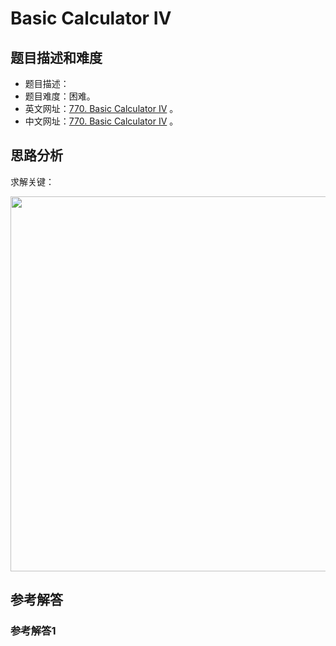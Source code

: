 # Basic Calculator IV

## 题目描述和难度
+ 题目描述：
+ 题目难度：困难。
+ 英文网址：[770. Basic Calculator IV](https://leetcode.com/problems/basic-calculator-iv/description/)  。
+ 中文网址：[770. Basic Calculator IV](https://leetcode-cn.com/problems/basic-calculator-iv/description/)  。
## 思路分析
求解关键：

<img src="https://liweiwei1419.github.io/images/leetcode-solution/" width="600">

## 参考解答
### 参考解答1

```java

```